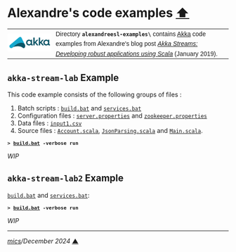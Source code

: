 # <span id="top">Alexandre's code examples</span> <span style="size:30%;"><a href="../README.md">⬆</a></span>

<table style="font-family:Helvetica,Arial;line-height:1.6;">
  <tr>
  <td style="border:0;padding:0 10px 0 0;min-width:100px;"><a href="https://akka.io/"><img style="border:0;" src="../docs/images/akka.svg" width="100" alt="Akka project"/></a></td>
  <td style="border:0;padding:0;vertical-align:text-top;">Directory <strong><code>alexandreesl-examples\</code></strong> contains <a href="https://akka.io/" alt="Akka">Akka</a> code examples from Alexandre's blog post <a href="https://alexandreesl.com/2019/01/02/akka-streams-developing-robust-applications-using-scala/" rel="external"><i>Akka Streams: Developing robust applications using Scala</i></a> (January 2019).
  </td>
  </tr>
</table>

## <span id="akka-stream-lab">`akka-stream-lab` Example</span>

This code example consists of the following groups of files :

1. Batch scripts : [`build.bat`](./akka-stream-lab/build.bat) and [`services.bat`](./akka-stream-lab/services.bat)
2. Configuration files : [`server.properties`](./akka-stream-lab/config/server.properties) and [`zookeeper.properties`](./akka-stream-lab/config/zookeeper.properties)
3. Data files : [`input1.csv`](./akka-stream-lab/input1.csv)
4. Source files : [`Account.scala`](./akka-stream-lab/src/main/scala/Account.scala), [`JsonParsing.scala`](./akka-stream-lab/src/main/scala/JsonParsing.scala) and [`Main.scala`](./akka-stream-lab/src/main/scala/Main.scala).

<pre style="font-size:80%;">
<b>&gt; <a href="./akka-stream-lab/build.bat">build.bat</a> -verbose run</b>
</pre>

*WIP*

## <span id="akka-stream-lab2">`akka-stream-lab2` Example</span>

[`build.bat`](./akka-stream-lab2/build.bat) and [`services.bat`](./akka-stream-lab2/services.bat):

<pre style="font-size:80%;">
<b>&gt; <a href="./akka-stream-lab2/build.bat">build.bat</a> -verbose run</b>
</pre>

*WIP*

<!--
## <span id="footnotes">Footnotes</span>

<span id="footnote_01">[1]</span> ***grpcurl*** [↩](#anchor_01)

<dl><dd>
[Command line clients for gRPC - grpcurl](https://sadique.io/blog/2018/04/04/command-line-clients-for-grpc-grpcurl/), April 2018.
</dd></dl>
-->

***

*[mics](https://lampwww.epfl.ch/~michelou/)/December 2024* [**&#9650;**](#top)
<span id="bottom">&nbsp;</span>

<!-- link refs -->
